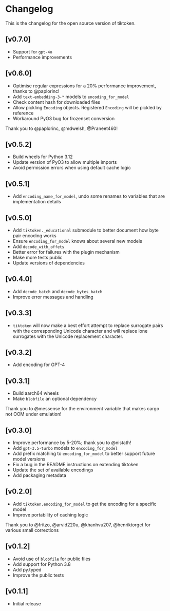 # Changelog

This is the changelog for the open source version of tiktoken.

## [v0.7.0]
- Support for `gpt-4o`
- Performance improvements

## [v0.6.0]
- Optimise regular expressions for a 20% performance improvement, thanks to @paplorinc!
- Add `text-embedding-3-*` models to `encoding_for_model`
- Check content hash for downloaded files
- Allow pickling `Encoding` objects. Registered `Encoding` will be pickled by reference
- Workaround PyO3 bug for frozenset conversion

Thank you to @paplorinc, @mdwelsh, @Praneet460!

## [v0.5.2]
- Build wheels for Python 3.12
- Update version of PyO3 to allow multiple imports
- Avoid permission errors when using default cache logic

## [v0.5.1]
- Add `encoding_name_for_model`, undo some renames to variables that are implementation details

## [v0.5.0]
- Add `tiktoken._educational` submodule to better document how byte pair encoding works
- Ensure `encoding_for_model` knows about several new models
- Add `decode_with_offets`
- Better error for failures with the plugin mechanism
- Make more tests public
- Update versions of dependencies

## [v0.4.0]
- Add `decode_batch` and `decode_bytes_batch`
- Improve error messages and handling

## [v0.3.3]
- `tiktoken` will now make a best effort attempt to replace surrogate pairs with the corresponding
   Unicode character and will replace lone surrogates with the Unicode replacement character.

## [v0.3.2]
- Add encoding for GPT-4

## [v0.3.1]
- Build aarch64 wheels
- Make `blobfile` an optional dependency

Thank you to @messense for the environment variable that makes cargo not OOM under emulation!

## [v0.3.0]
- Improve performance by 5-20%; thank you to @nistath!
- Add `gpt-3.5-turbo` models to `encoding_for_model`
- Add prefix matching to `encoding_for_model` to better support future model versions
- Fix a bug in the README instructions on extending tiktoken
- Update the set of available encodings
- Add packaging metadata

## [v0.2.0]
- Add ``tiktoken.encoding_for_model`` to get the encoding for a specific model
- Improve portability of caching logic

Thank you to @fritzo, @arvid220u, @khanhvu207, @henriktorget for various small corrections

## [v0.1.2]
- Avoid use of `blobfile` for public files
- Add support for Python 3.8
- Add py.typed
- Improve the public tests

## [v0.1.1]
- Initial release
